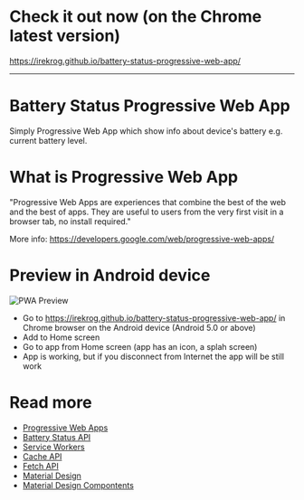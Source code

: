 # Check it out now (on the Chrome latest version)

https://irekrog.github.io/battery-status-progressive-web-app/

----

# Battery Status Progressive Web App

Simply Progressive Web App which show info about device's battery e.g. current battery level.

# What is Progressive Web App

"Progressive Web Apps are experiences that combine the best of the web and the best of apps. They are useful to users from the very first visit in a browser tab, no install required."

More info: https://developers.google.com/web/progressive-web-apps/

# Preview in Android device

![PWA Preview](https://media.giphy.com/media/l3vRfrtbGyZit5Rew/giphy.gif)

* Go to https://irekrog.github.io/battery-status-progressive-web-app/ in Chrome browser on the Android device (Android 5.0 or above)
* Add to Home screen
* Go to app from Home screen (app has an icon, a splah screen)
* App is working, but if you disconnect from Internet the app will be still work

# Read more
* [Progressive Web Apps](https://developers.google.com/web/progressive-web-apps/)
* [Battery Status API](https://developer.mozilla.org/en-US/docs/Web/API/Battery_Status_API)
* [Service Workers](https://developers.google.com/web/fundamentals/primers/service-worker/)
* [Cache API](https://developer.mozilla.org/en-US/docs/Web/API/Cache)
* [Fetch API](https://developer.mozilla.org/en-US/docs/Web/API/Fetch_API)
* [Material Design](https://material.google.com/)
* [Material Design Compontents](https://getmdl.io/components/index.html)
